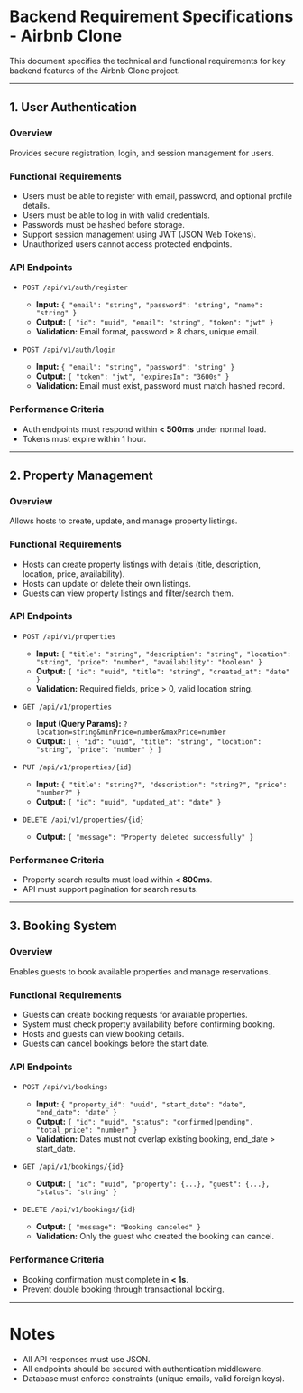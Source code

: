 # Backend Requirement Specifications - Airbnb Clone

This document specifies the technical and functional requirements for key backend features of the Airbnb Clone project.

---

## 1. User Authentication

### Overview
Provides secure registration, login, and session management for users.

### Functional Requirements
- Users must be able to register with email, password, and optional profile details.
- Users must be able to log in with valid credentials.
- Passwords must be hashed before storage.
- Support session management using JWT (JSON Web Tokens).
- Unauthorized users cannot access protected endpoints.

### API Endpoints
- `POST /api/v1/auth/register`
  - **Input:** `{ "email": "string", "password": "string", "name": "string" }`
  - **Output:** `{ "id": "uuid", "email": "string", "token": "jwt" }`
  - **Validation:** Email format, password ≥ 8 chars, unique email.

- `POST /api/v1/auth/login`
  - **Input:** `{ "email": "string", "password": "string" }`
  - **Output:** `{ "token": "jwt", "expiresIn": "3600s" }`
  - **Validation:** Email must exist, password must match hashed record.

### Performance Criteria
- Auth endpoints must respond within **< 500ms** under normal load.
- Tokens must expire within 1 hour.

---

## 2. Property Management

### Overview
Allows hosts to create, update, and manage property listings.

### Functional Requirements
- Hosts can create property listings with details (title, description, location, price, availability).
- Hosts can update or delete their own listings.
- Guests can view property listings and filter/search them.

### API Endpoints
- `POST /api/v1/properties`
  - **Input:** `{ "title": "string", "description": "string", "location": "string", "price": "number", "availability": "boolean" }`
  - **Output:** `{ "id": "uuid", "title": "string", "created_at": "date" }`
  - **Validation:** Required fields, price > 0, valid location string.

- `GET /api/v1/properties`
  - **Input (Query Params):** `?location=string&minPrice=number&maxPrice=number`
  - **Output:** `[ { "id": "uuid", "title": "string", "location": "string", "price": "number" } ]`

- `PUT /api/v1/properties/{id}`
  - **Input:** `{ "title": "string?", "description": "string?", "price": "number?" }`
  - **Output:** `{ "id": "uuid", "updated_at": "date" }`

- `DELETE /api/v1/properties/{id}`
  - **Output:** `{ "message": "Property deleted successfully" }`

### Performance Criteria
- Property search results must load within **< 800ms**.
- API must support pagination for search results.

---

## 3. Booking System

### Overview
Enables guests to book available properties and manage reservations.

### Functional Requirements
- Guests can create booking requests for available properties.
- System must check property availability before confirming booking.
- Hosts and guests can view booking details.
- Guests can cancel bookings before the start date.

### API Endpoints
- `POST /api/v1/bookings`
  - **Input:** `{ "property_id": "uuid", "start_date": "date", "end_date": "date" }`
  - **Output:** `{ "id": "uuid", "status": "confirmed|pending", "total_price": "number" }`
  - **Validation:** Dates must not overlap existing booking, end_date > start_date.

- `GET /api/v1/bookings/{id}`
  - **Output:** `{ "id": "uuid", "property": {...}, "guest": {...}, "status": "string" }`

- `DELETE /api/v1/bookings/{id}`
  - **Output:** `{ "message": "Booking canceled" }`
  - **Validation:** Only the guest who created the booking can cancel.

### Performance Criteria
- Booking confirmation must complete in **< 1s**.
- Prevent double booking through transactional locking.

---

# Notes
- All API responses must use JSON.
- All endpoints should be secured with authentication middleware.
- Database must enforce constraints (unique emails, valid foreign keys).
